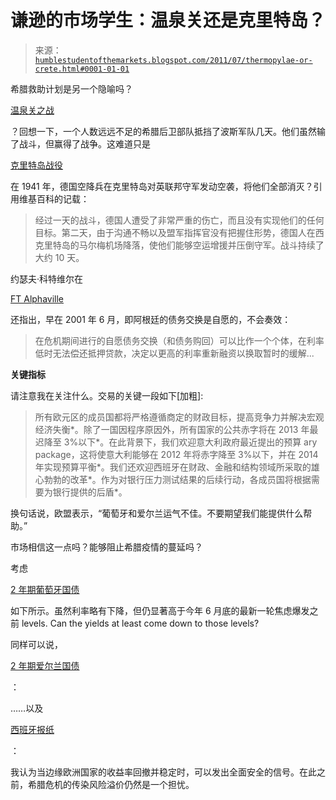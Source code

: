 <!--yml

类别：未分类

日期：2024-05-18 04:18:21

-->

# 谦逊的市场学生：温泉关还是克里特岛？

> 来源：[`humblestudentofthemarkets.blogspot.com/2011/07/thermopylae-or-crete.html#0001-01-01`](https://humblestudentofthemarkets.blogspot.com/2011/07/thermopylae-or-crete.html#0001-01-01)

希腊救助计划是另一个隐喻吗？

[温泉关之战](http://en.wikipedia.org/wiki/Battle_of_Thermopylae)

？回想一下，一个人数远远不足的希腊后卫部队抵挡了波斯军队几天。他们虽然输了战斗，但赢得了战争。这难道只是

[克里特岛战役](http://en.wikipedia.org/wiki/Battle_of_Crete)

在 1941 年，德国空降兵在克里特岛对英联邦守军发动空袭，将他们全部消灭？引用维基百科的记载：

> 经过一天的战斗，德国人遭受了非常严重的伤亡，而且没有实现他们的任何目标。第二天，由于沟通不畅以及盟军指挥官没有把握住形势，德国人在西克里特岛的马尔梅机场降落，使他们能够空运增援并压倒守军。战斗持续了大约 10 天。

约瑟夫·科特维尔在

[FT Alphaville](http://ftalphaville.ft.com/blog/2011/07/21/630131/breaking-ten-year-old-news-from-argentina/)

还指出，早在 2001 年 6 月，即阿根廷的债务交换是自愿的，不会奏效：

> 在危机期间进行的自愿债务交换（和债务购回）可以比作一个个体，在利率低时无法偿还抵押贷款，决定以更高的利率重新融资以换取暂时的缓解...

**关键指标**

请注意我在关注什么。交易的关键一段如下[加粗]:

> 所有欧元区的成员国都将严格遵循商定的财政目标，提高竞争力并解决宏观经济失衡*。除了一国因程序原因外，所有国家的公共赤字将在 2013 年最迟降至 3%以下*。在此背景下，我们欢迎意大利政府最近提出的预算 ary package，这将使意大利能够在 2012 年将赤字降至 3%以下，并在 2014 年实现预算平衡*。我们还欢迎西班牙在财政、金融和结构领域所采取的雄心勃勃的改革*。作为对银行压力测试结果的后续行动，各成员国将根据需要为银行提供的后盾*。

换句话说，欧盟表示，“葡萄牙和爱尔兰运气不佳。不要期望我们能提供什么帮助。”

市场相信这一点吗？能够阻止希腊疫情的蔓延吗？

考虑

[2 年期葡萄牙国债](http://www.bloomberg.com/apps/quote?ticker=GSPT2YR:IND)

如下所示。虽然利率略有下降，但仍显著高于今年 6 月底的最新一轮焦虑爆发之前 levels. Can the yields at least come down to those levels?

同样可以说，

[2 年期爱尔兰国债](http://www.bloomberg.com/apps/quote?ticker=GIGB2YR:IND)

：

……以及

[西班牙报纸](http://www.bloomberg.com/apps/quote?ticker=GSPG2YR:IND)

：

我认为当边缘欧洲国家的收益率回撤并稳定时，可以发出全面安全的信号。在此之前，希腊危机的传染风险溢价仍然是一个担忧。
